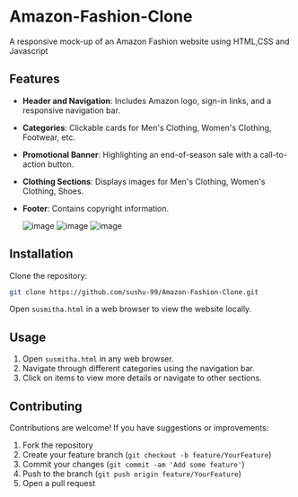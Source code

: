 # Amazon-Fashion-Clone
A responsive mock-up of an Amazon Fashion website using HTML,CSS and Javascript

## Features

- **Header and Navigation**: Includes Amazon logo, sign-in links, and a responsive navigation bar.
- **Categories**: Clickable cards for Men's Clothing, Women's Clothing, Footwear, etc.
- **Promotional Banner**: Highlighting an end-of-season sale with a call-to-action button.
- **Clothing Sections**: Displays images for Men's Clothing, Women's Clothing, Shoes.
- **Footer**: Contains copyright information.

  ![image](https://github.com/sushu-99/Amazon-Fashion-Clone/assets/132267021/7e5d6a85-10eb-4552-ba24-0aeae5f772bf)
  ![image](https://github.com/sushu-99/Amazon-Fashion-Clone/assets/132267021/7ef7edfe-2593-455d-8ff5-137c61b30e6f)
  ![image](https://github.com/sushu-99/Amazon-Fashion-Clone/assets/132267021/0f36ec99-42ea-4c48-b293-be00e9754d6e)
  
  
  


## Installation

Clone the repository:

```bash
git clone https://github.com/sushu-99/Amazon-Fashion-Clone.git
```

Open `susmitha.html` in a web browser to view the website locally.

## Usage

1. Open `susmitha.html` in any web browser.
2. Navigate through different categories using the navigation bar.
3. Click on items to view more details or navigate to other sections.

## Contributing

Contributions are welcome! If you have suggestions or improvements:

1. Fork the repository
2. Create your feature branch (`git checkout -b feature/YourFeature`)
3. Commit your changes (`git commit -am 'Add some feature'`)
4. Push to the branch (`git push origin feature/YourFeature`)
5. Open a pull request

